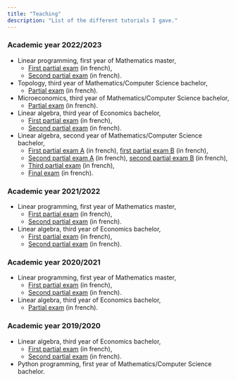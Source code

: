 ```yaml
---
title: "Teaching"
description: "List of the different tutorials I gave."
---
```


### Academic year 2022/2023

- Linear programming, first year of Mathematics master, 
    - [First partial exam](./2022_2023/LP_2022_2023_1.pdf) (in french), 
    - [Second partial exam](./2022_2023/LP_2022_2023_2.pdf) (in french).
- Topology, third year of Mathematics/Computer Science bachelor, 
    - [Partial exam](./2022_2023/Topo_2022_2023.pdf) (in french).
- Microeconomics, third year of Mathematics/Computer Science bachelor, 
    - [Partial exam](./2022_2023/Interrogation1_MEO_L3_2022.pdf) (in french).
- Linear algebra, third year of Economics bachelor, 
    - [First partial exam](./2022_2023/Eco_LA_2022_2023_1.pdf) (in french),
    - [Second partial exam](./2022_2023/Eco_LA_2022_2023_2.pdf) (in french).
- Linear algebra, second year of Mathematics/Computer Science bachelor,
    - [First partial exam A](./2022_2023/gpe5_sujetA-1.pdf) (in french), [first partial exam B](./2022_2023/gpe5_sujetB-1.pdf) (in french),
    - [Second partial exam A](./2022_2023/gpe5_sujetA.pdf) (in french), [second partial exam B](./2022_2023/gpe5_sujetB.pdf) (in french), 
    - [Third partial exam](./2022_2023/gpe5.pdf) (in french), 
    - [Final exam](./2022_2023/examen_AL2.pdf) (in french).

### Academic year 2021/2022

- Linear programming, first year of Mathematics master,
    - [First partial exam](./2021_2022/Sujet_CC1.pdf) (in french),
    - [Second partial exam](./2021_2022/Sujet_CC2.pdf) (in french).
- Linear algebra, third year of Economics bachelor, 
    - [First partial exam](./2021_2022/CC1_maths.pdf) (in french),
    - [Second partial exam](./2021_2022/CC2_maths.pdf) (in french).

### Academic year 2020/2021

- Linear programming, first year of Mathematics master,
    - [First partial exam](./2020_2021/Sujet_CC1.pdf) (in french),
    - [Second partial exam](./2020_2021/Sujet_CC2.pdf) (in french).
- Linear algebra, third year of Economics bachelor,
    - [Partial exam](./2020_2021/Controle_continu.pdf) (in french).

### Academic year 2019/2020

- Linear algebra, third year of Economics bachelor, 
    - [First partial exam](./2019_2020/Partiel_1_maths.pdf) (in french),
    - [Second partial exam](./2019_2020/Partiel_2_maths.pdf) (in french).
- Python programming, first year of Mathematics/Computer Science bachelor.